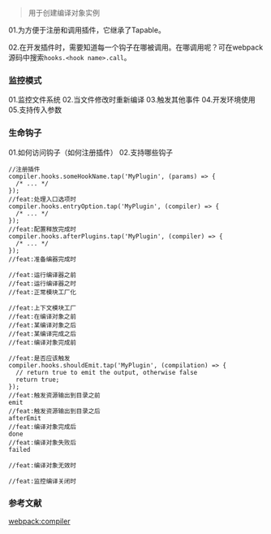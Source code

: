 >用于创建编译对象实例

01.为方便于注册和调用插件，它继承了Tapable。

02.在开发插件时，需要知道每一个钩子在哪被调用。在哪调用呢？可在webpack源码中搜索`hooks.<hook name>.call`。


### 监控模式 

01.监控文件系统
02.当文件修改时重新编译
03.触发其他事件
04.开发环境使用
05.支持传入参数

### 生命钩子

01.如何访问钩子（如何注册插件）
02.支持哪些钩子
```
//注册插件
compiler.hooks.someHookName.tap('MyPlugin', (params) => {
  /* ... */
});
//feat:处理入口选项时
compiler.hooks.entryOption.tap('MyPlugin', (compiler) => {
  /* ... */
});
//feat:配置释放完成时
compiler.hooks.afterPlugins.tap('MyPlugin', (compiler) => {
  /* ... */
});
//feat:准备编器完成时

//feat:运行编译器之前
//feat:运行编译器之时
//feat:正常模块工厂化

//feat:上下文模块工厂
//feat:在编译对象之前
//feat:某编译对象之后
//feat:某编译完成之后
//feat:编译对象完成前

//feat:是否应该触发
compiler.hooks.shouldEmit.tap('MyPlugin', (compilation) => {
  // return true to emit the output, otherwise false
  return true;
});
//feat:触发资源输出到目录之前
emit
//feat:触发资源输出到目录之后
afterEmit
//feat:编译对象完成后
done
//feat:编译对象失败后
failed

//feat:编译对象无效时

//feat:监控编译关闭时
```


### 参考文献
[webpack:compiler](https://webpack.js.org/api/compiler-hooks/)

